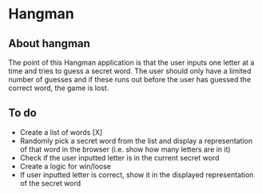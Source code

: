 # Hangman

## About hangman
The point of this Hangman application is that the user inputs one letter at a time and tries to guess a secret word. The user should only have a limited number of guesses and if these runs out before the user has guessed the correct word, the game is lost.

## To do
- Create a list of words [X]
- Randomly pick a secret word from the list and display a representation of that word in the browser (i.e. show how many letters are in it)
- Check if the user inputted letter is in the current secret word
- Create a logic for win/loose
- If user inputted letter is correct, show it in the displayed representation of the secret word

